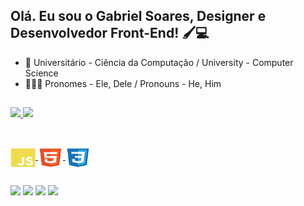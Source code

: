 ## Olá. Eu sou o Gabriel Soares, Designer e Desenvolvedor Front-End! 🖌💻

- 🌱 Universitário - Ciência da Computação  / University - Computer Science
- 👨🏽‍💻 Pronomes - Ele, Dele  / Pronouns - He, Him

##

<div align="left">
  <a href="https://github.com/ghabrielsoares">
  <img height="149em" src="https://github-readme-stats.vercel.app/api?username=ghabrielsoares&show_icons=true&theme=midnight-purple&include_all_commits=true&count_private=true"/>
  <img height="149em" src="https://github-readme-stats.vercel.app/api/top-langs/?username=ghabrielsoares&layout=compact&langs_count=7&theme=midnight-purple"/>
</div>
  
 ## 
  
<div style="display: inline_block"><br>
  <img align="center" alt="Rafa-Js" height="30" width="40" src="https://raw.githubusercontent.com/devicons/devicon/master/icons/javascript/javascript-plain.svg">
  <img align="center" alt="Rafa-HTML" height="30" width="40" src="https://raw.githubusercontent.com/devicons/devicon/master/icons/html5/html5-original.svg">
  <img align="center" alt="Rafa-CSS" height="30" width="40" src="https://raw.githubusercontent.com/devicons/devicon/master/icons/css3/css3-original.svg">
</div>
  
 ##
  
  <div> 
  <a href="https://www.instagram.com/ghabrielsoares_/" target="_blank"><img src="https://img.shields.io/badge/-Instagram-%23E4405F?style=for-the-badge&logo=instagram&logoColor=white" target="_blank"></a>
 	<a href="https://twitter.com/ghabrielsoares_" target="_blank"><img src="https://img.shields.io/badge/Twitch-9146FF?style=for-the-badge&logo=twitch&logoColor=white" target="_blank"></a>
  <a href = "mailto:gabrielcsoares.20@gmail.com"><img src="https://img.shields.io/badge/-Gmail-%23333?style=for-the-badge&logo=gmail&logoColor=white" target="_blank"></a>
  <a href="https://www.linkedin.com/in/ghabrielsoares/" target="_blank"><img src="https://img.shields.io/badge/-LinkedIn-%230077B5?style=for-the-badge&logo=linkedin&logoColor=white" target="_blank"></a> 
 
</div>
